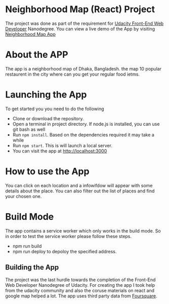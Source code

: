 # Neighborhood Map (React) Project

The project was done as part of the requirement for [Udacity Front-End Web Developer](https://www.udacity.com/course/front-end-web-developer-nanodegree--nd001) Nanodegree. You can view a live demo of the App by visiting [Neighborhood Map App](http://broad-fan.surge.sh//)

# About the APP

The app is a neighborhood map of Dhaka, Bangladesh. the map 10 popular restaurent in the city where can you get your regular food ietms.

# Launching the App

To get started you you need to do the following
* Clone or download the repository.
* Open a terminal in project directory. If node.js is installed, you can use git bash as well
* Run `npm install`. Based on the dependencies required it may take a while
* Run `npm start`. This is will launch a local server.
* You can visit the app at [http://localhost:3000](http://localhost:3000)

# How to use the App

You can click on each location and  a infowifdow will appear with some details about the place. You can also filter out the list of places and find your chosen one.

# Build Mode

The app contains a service worker which only works in the build mode. So in order to test the service worker please follow these steps.

* npm run build
* npm run deploy to depoloy the specified address.

## Building the App
The project was the last hurdle towards the completion of the Front-End Web Developer Nanodegree of Udacity. For creating the app I took help from the udacity community and also the coruse materials on react and google map helped a lot. The app uses third party data from [Foursquare](https://developer.foursquare.com/).